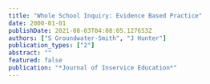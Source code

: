 ```yaml
---
title: "Whole School Inquiry: Evidence Based Practice"
date: 2000-01-01
publishDate: 2021-08-03T04:08:05.127653Z
authors: ["S Groundwater-Smith", "J Hunter"]
publication_types: ["2"]
abstract: ""
featured: false
publication: "*Journal of Inservice Education*"
---
```


